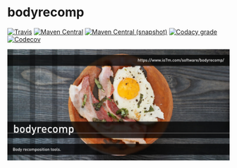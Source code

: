 bodyrecomp
===

[![Travis](https://img.shields.io/travis/io7m/bodyrecomp.png?style=flat-square)](https://travis-ci.org/io7m/bodyrecomp)
[![Maven Central](https://img.shields.io/maven-central/v/com.io7m.bodyrecomp/com.io7m.bodyrecomp.png?style=flat-square)](http://search.maven.org/#search%7Cga%7C1%7Cg%3A%22com.io7m.bodyrecomp%22)
[![Maven Central (snapshot)](https://img.shields.io/nexus/s/https/oss.sonatype.org/com.io7m.bodyrecomp/com.io7m.bodyrecomp.svg?style=flat-square)](https://oss.sonatype.org/content/repositories/snapshots/com/io7m/bodyrecomp/)
[![Codacy grade](https://img.shields.io/codacy/grade/046722ff3b2e4962ab093d5d77b84641.png?style=flat-square)](https://www.codacy.com/app/github_79/bodyrecomp)
[![Codecov](https://img.shields.io/codecov/c/github/io7m/bodyrecomp.png?style=flat-square)](https://codecov.io/gh/io7m/bodyrecomp)

![bodyrecomp](./src/site/resources/bodyrecomp.jpg?raw=true)


